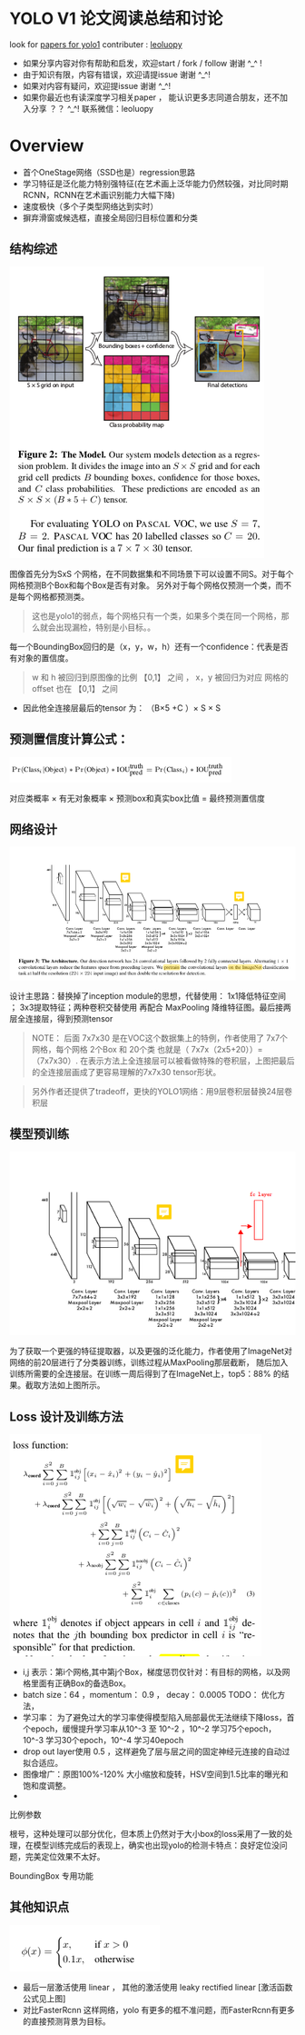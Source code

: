 
# YOLO V1 论文阅读总结和讨论

look for [papers for yolo1](https://github.com/leoluopy/paper_discussing/blob/master/yolo/yolo1/yolo_1.pdf)
contributer : [leoluopy](https://github.com/leoluopy)

+ 如果分享内容对你有帮助和启发，欢迎start / fork / follow 谢谢 ^_^ !
+ 由于知识有限，内容有错误，欢迎请提issue 谢谢 ^_^!
+ 如果对内容有疑问，欢迎提issue 谢谢 ^_^!
+ 如果你最近也有读深度学习相关paper ， 能认识更多志同道合朋友，还不加入分享 ？？   ^_^! 联系微信：leoluopy

# Overview

+ 首个OneStage网络（SSD也是）regression思路
+ 学习特征是泛化能力特别强特征(在艺术画上泛华能力仍然较强，对比同时期RCNN，RCNN在艺术画识别能力大幅下降)
+ 速度极快（多个子类型网络达到实时）
+ 摒弃滑窗或候选框，直接全局回归目标位置和分类



## 结构综述
![](./arch.png)

图像首先分为SxS 个网格，在不同数据集和不同场景下可以设置不同S。对于每个网格预测B个Box和每个Box是否有对象。
另外对于每个网格仅预测一个类，而不是每个网格都预测类。

>这也是yolo1的弱点，每个网格只有一个类，如果多个类在同一个网格，那么就会出现漏检，特别是小目标。。

每一个BoundingBox回归的是（x，y，w，h）还有一个confidence：代表是否有对象的置信度。

> w 和 h 被回归到原图像的比例 【0,1】 之间 ， x，y 被回归为对应 网格的 offset 也在 【0,1】 之间

+ 因此他全连接层最后的tensor 为： （B×5 +C ）× S × S


## 预测置信度计算公式：

![](./fromula_pre.png)

对应类概率 × 有无对象概率 × 预测box和真实box比值 = 最终预测置信度


## 网络设计

![](./arch_detail.png)

设计主思路：替换掉了inception module的思想，代替使用： 1x1降低特征空间 ； 3x3提取特征；两种卷积交替使用 再配合 MaxPooling 降维特征图。最后接两层全连接层，得到预测tensor

> NOTE： 后面 7x7x30 是在VOC这个数据集上的特例，作者使用了 7x7个网格，每个网格 2个Box 和 20个类 也就是（ 7x7x（2x5+20））= （7x7x30）.
在表示方法上全连接层可以被看做特殊的卷积层，上图把最后的全连接层画成了更容易理解的7x7x30 tensor形状。

> 另外作者还提供了tradeoff，更快的YOLO1网络：用9层卷积层替换24层卷积层

## 模型预训练

![](./pretrain_arch.png)

为了获取一个更强的特征提取器，以及更强的泛化能力，作者使用了ImageNet对网络的前20层进行了分类器训练，训练过程从MaxPooling那层截断，
随后加入训练所需要的全连接层。在训练一周后得到了在ImageNet上，top5：88% 的结果。截取方法如上图所示。


## Loss 设计及训练方法

![](./loss.png)

+ i,j 表示：第i个网格,其中第j个Box，梯度惩罚仅针对：有目标的网格，以及网格里面有正确Box的备选Box。 
+ batch size：64 ，momentum： 0.9 ， decay： 0.0005 TODO： 优化方法， 
+ 学习率： 为了避免过大的学习率使得模型陷入局部最优无法继续下降loss，首个epoch，缓慢提升学习率从10^-3 至 10^-2 ，10^-2 学习75个epoch，10^-3 学习30个epoch，10^-4 学习40epoch
+ drop out layer使用 0.5 ，这样避免了层与层之间的固定神经元连接的自动过拟合适应。
+ 图像增广：原图100%-120% 大小缩放和旋转，HSV空间到1.5比率的曝光和饱和度调整。
+ 



比例参数

根号，这种处理可以部分优化，但本质上仍然对于大小box的loss采用了一致的处理，在模型训练完成后的表现上，确实也出现yolo的检测卡特点：良好定位没问题，完美定位效果不太好。

BoundingBox 专用功能





## 其他知识点

![](./leaky_linear.png)

+ 最后一层激活使用 linear ， 其他的激活使用 leaky rectified linear [激活函数公式见上图]
+ 对比FasterRcnn 这样网络，yolo 有更多的框不准问题，而FasterRcnn有更多的直接预测背景为目标。

